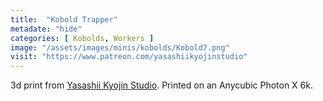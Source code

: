 ```yaml
---
title:  "Kobold Trapper"
metadate: "hide"
categories: [ Kobolds, Workers ]
image: "/assets/images/minis/kobolds/Kobold7.png"
visit: "https://www.patreon.com/yasashiikyojinstudio"
---
```

3d print from [Yasashii Kyojin Studio](https://www.patreon.com/yasashiikyojinstudio). 
Printed on an Anycubic Photon X 6k.